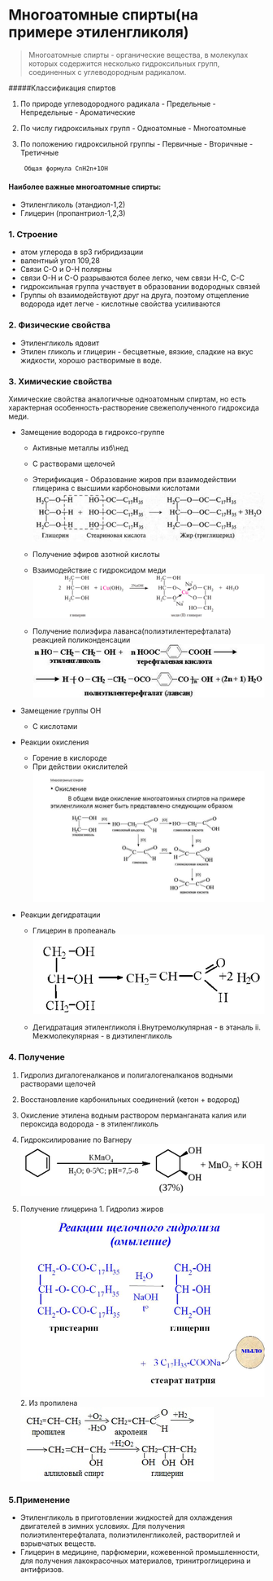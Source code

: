 # Многоатомные спирты(на примере этиленгликоля)
> Многоатомные спирты - органические вещества, в молекулах которых содержится несколько гидроксильных групп, соединенных с углеводородным радикалом.
	
#####Классификация спиртов
1. По природе углеводородного радикала
		- Предельные
		- Непредельные
		- Ароматические
2. По числу гидроксильных групп
		- Одноатомные
		- Многоатомные
3. По положению гидроксильной группы
		- Первичные
		- Вторичные
		- Третичные
		
		Общая формула CnH2n+1OH 
		
#### Наиболее важные многоатомные спирты:
- Этиленгликоль (этандиол-1,2)
- Глицерин (пропантриол-1,2,3)

### 1. Строение
- атом углерода в sp3 гибридизации
- валентный угол 109,28
- Связи C-O и O-H полярны
- связи O-H и C-O разрываются более легко, чем связи H-C, C-C
- гидроксильная группа участвует в образовании водородных связей
- Группы oh взаимодействуют друг на друга, поэтому отщепление водорода идет легче - кислотные свойства усиливаются

### 2. Физические свойства 
- Этиленгликоль ядовит
- Этилен гликоль и глицерин - бесцветные, вязкие, сладкие на вкус жидкости, хорошо растворимые в воде.
### 3. Химические свойства
Химические свойства аналогичные одноатомным спиртам, но есть характерная особенность-растворение свежеполученного гидроксида меди. 

- Замещение водорода в гидроксо-группе
   - Активные металлы изб\нед
   - С растворами щелочей 
   - Этерификация 
			- Образование жиров при взаимодействии глицерина с высшими карбоновыми кислотами
![hhh](Картинки/Билет_9/../../../Картинки/Билет_9/1.jpg)
			
   - Получение эфиров азотной кислоты
   - Взаимодействие с гидроксидом меди
![hhh](Картинки/Билет_9/../../../Картинки/Билет_9/2.png)
		
		
		
   - Получение полиэфира лаванса(полиэтилентерефталата) реакцией поликонденсации
![hhh](Картинки/Билет_9/../../../Картинки/Билет_9/3.jpg)
		
- Замещение группы OH
   - С кислотами 

- Реакции окисления
   - Горение в кислороде
   - При действии окислителей
![hhh](Картинки/Билет_9/../../../Картинки/Билет_9/4.jpg)
		
- Реакции дегидратации
   - Глицерин в пропеаналь
![hhh](Картинки/Билет_9/../../../Картинки/Билет_9/5.png)
		
	-  Дегидратация этиленгликоля 
			i.Внутремолкулярная - в этаналь
			ii. Межмолекулярная - в диэтиленгликоль

### 4. Получение
1. Гидролиз дигалогеналканов и полигалогеналканов водными растворами щелочей
2. Восстановление карбонильных соединений (кетон + водород)
3. Окисление этилена водным раствором перманганата калия или пероксида водорода - в этиленгликоль
4. Гидроксилирование по Вагнеру 
![hhh](Картинки/Билет_9/../../../Картинки/Билет_9/6.png)
	
5. Получение глицерина
		1. Гидролиз жиров
![hhh](Картинки/Билет_9/../../../Картинки/Билет_9/7.jpg)
	2. Из пропилена
![hhh](Картинки/../../Картинки/синтез-из-пропилена.jpg)
### 5.Применение
- Этиленгликоль в приготовлении жидкостей для охлаждения двигателей в зимних условиях. Для получения полиэтилентерефталата, полиэтиленгликолей, растворитлей и взрывчатых веществ.
- Глицерин в медицине, парфюмерии, кожевенной промышленности, для получения лакокрасочных материалов, тринитроглицерина и антифризов.

